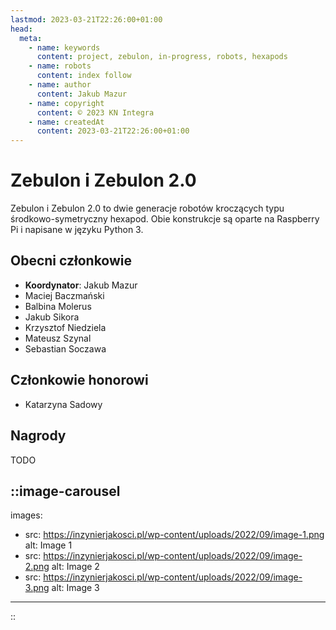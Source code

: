 ```yaml
---
lastmod: 2023-03-21T22:26:00+01:00
head:
  meta:
    - name: keywords
      content: project, zebulon, in-progress, robots, hexapods
    - name: robots
      content: index follow
    - name: author
      content: Jakub Mazur
    - name: copyright
      content: © 2023 KN Integra
    - name: createdAt
      content: 2023-03-21T22:26:00+01:00
---
```


# Zebulon i Zebulon 2.0

Zebulon i Zebulon 2.0 to dwie generacje robotów kroczących typu środkowo-symetryczny hexapod. Obie konstrukcje są oparte na Raspberry Pi i napisane w języku Python 3.

## Obecni członkowie

- **Koordynator**: Jakub Mazur
- Maciej Baczmański
- Balbina Molerus
- Jakub Sikora
- Krzysztof Niedziela
- Mateusz Szynal
- Sebastian Soczawa

## Członkowie honorowi

- Katarzyna Sadowy

## Nagrody
TODO

<!-- markdownlint-disable MD003 MD007 -->
::image-carousel
---

images:

- src: https://inzynierjakosci.pl/wp-content/uploads/2022/09/image-1.png
  alt: Image 1
- src: https://inzynierjakosci.pl/wp-content/uploads/2022/09/image-2.png
  alt: Image 2
- src: https://inzynierjakosci.pl/wp-content/uploads/2022/09/image-3.png
  alt: Image 3

---
::
<!-- markdownlint-enable MD003 MD007 -->
